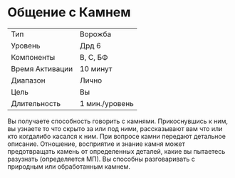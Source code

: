 
# Общение с Камнем

|                 |                |
| --------------- | -------------- |
| Тип             | Ворожба        |
| Уровень         | Дрд 6          |
| Компоненты      | В, С, БФ       |
| Время Активации | 10 минут       |
| Диапазон        | Лично          |
| Цель            | Вы             |
| Длительность    | 1 мин./уровень |

Вы получаете способность говорить с камнями. Прикоснувшись к ним, вы узнаете то что скрыто за или под ними, рассказывают вам что или кто когдалибо касался к ним. При вопросе камни передают детальное описание. Отношение, восприятие и знание камня может предотвращать камень от определенных деталей, какие вы пытаетесь разузнать (определяется МП). Вы способны разговаривать с природным или обработанным камнем.